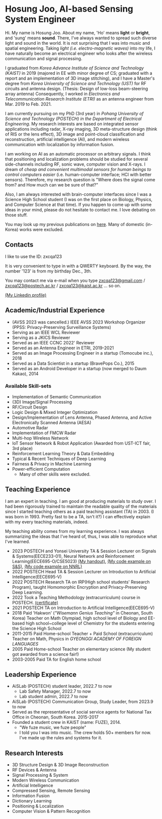 # Hosung Joo, AI-based Sensing System Engineer
Hi. My name is Hosung Joo. About my name, 'Ho' means <b>light</b> or <b>bright</b>, and 'sung' means <b>sound</b>. There, I've always wanted to spread such diverse light and sound in the world. It is not surprising that I was into music and spatial engineering. Taking <i>light (i.e. electro-magnetic waves)</i> into my life, I have naturally become an electrical engineer who looks after the wireless communication and signal processing.

I graduated from <i>Korea Advance Institute of Science and Technology (KAIST)</i> in 2019 (majored in EE with minor degree of CS; graduated with a report and an implementation of 3D image stitching), and I have a Master's degree from <i>Korea University of Science and Technology (UST)</i> for RF circuits and antenna design. (Thesis: Design of low-loss beam-steering array antenna) Consequently, I worked in <i>Electronics and Telecommunication Research Institute (ETRI)</i> as an antenna engineer from Mar. 2019 to Feb. 2021.

I am currently pursuing on my PhD (3rd year) in <i>Pohang University of Science and Technology (POSTECH) in the Department of Electrical Engineering</i>. My research interests are based on integrated sensor applications including radar, X-ray imaging, 3D meta-structure design (think of RIS or the lens effect), 3D image and point-cloud classification and reconstruction, artificial intelligence (AI), and modern wireless communication with localization by information fusion.

I am working on AI as an automatic processor on arbitrary signals. I think that positioning and localization problems should be studied for several side-channels including RF, sonic wave, computer vision and X-rays. I dream of <i>cheap and convenient multimodal sensors for human beings to control computers easier</i> (i.e. human-computer interface; HCI with better sensors). Therefore, my research question is "Where does the signal come from? and How much can we be sure of that?"

Also, I am always interested with brain-computer interfaces since I was a Science High School student (I was on the first place on Biology, Physics, and Computer Science at that time). If you happen to come up with some ideas in your mind, please do not hesitate to contact me. I love debating on those stuff.

You may look up my previous publications on <a href="https://scholar.google.co.kr/citations?user=4faCzH8AAAAJ&hl=en&oi=ao">here</a>. Many of domestic (in-Korea) works were excluded.

## Contacts

I like to use the ID: zxcqa123

It is very convenient to type in with a QWERTY keyboard. By the way, the number '123' is from my birthday Dec., 3th.

You may contact me via e-mail when you type zxcqa123@gmail.com / zxcqa123@postech.ac.kr / zxcqa123@kaist.ac.kr ... so on.

<a href="https://www.linkedin.com/in/hosung-joo-a74168227/">(My Linkedin profile)</a>


## Academic/Industrial Experience

- (AVSS 2023 was cancelled.) IEEE AVSS 2023 Workshop Organizer (PPSS: Privacy-Preserving Surveillance Systems)
- Serving as an IEEE WCL Reviewer
- Serving as a JKICS Reviewer
- Served as an IEEE CCNC 2022' Reviewer
- Served as an Antenna Engineer in ETRI, 2019-2021
- Served as an Image Processing Engineer in a startup (Tomocube inc.), 2018
- Served as a Data Scientist in a startup (BravePops Co.), 2015
- Served as an Android Developer in a startup (now merged to Daum Kakao), 2014

### Available Skill-sets

- Implementation of Semantic Communication
- (3D) Image/Signal Processing
- RF/Circuit Design
- Logic Design & Mixed Integer Optimization
- Design/Implementation of Lens Antenna, Phased Antenna, and Active Electronically Scanned Antenna (AESA)
- Automotive Radar
- Implementation of FMCW Radar
- Multi-hop Wireless Network
- IoT Sensor Network & Robot Application (Awarded from UST-ICT fair, 3rd place)
- Reinforcement Learning Theory & Data Embedding
- Typical & Recent Techniques of Deep Learning
- Fairness & Privacy in Machine Learning
- Power-efficient Computation
    - Many of other skills were excluded.

## Teaching Experience

I am an expert in teaching. I am good at producing materials to study over. I had been rigorously trained to maintain the readable quality of the materials since I started teaching others as a paid teaching assistant (TA) in 2003. (I was born in 1993. Pretty fast to be a TA, isn't it?) I can effectively explain with my every teaching materials, indeed.

My teaching ability comes from my learning experience. I was always summarizing the ideas that I've heard of, thus, I was able to reproduce what I've learned.

- 2023      POSTECH and Yonsei University TA & Session Lecturer on Signals & Systems(EECE233-01), Neural Network and Reinforcement Learning(EECE695-O/CSE5023) <a href="https://docs.google.com/document/d/1bWGr1_61Ak2GMog7szRrm8lMRSePG7_I5W2b-hn48ok/edit?usp=sharing">(My handout)</a>, <a href="https://colab.research.google.com/drive/14MVJ-FQDeuv9B1O4Mn3GQRRQ9XjisBuJ?usp=sharing">(My code example on S&S)</a>, <a href="https://colab.research.google.com/drive/1HnjV2788ek_Be2K6Q0mhQlB50QKyCwbQ?usp=sharing">(My code example on NNRL)</a>
- 2022      POSTECH Head TA & Session Lecturer on Introduction to Artificial Intelligence(EECE695-V)
- 2022      POSTECH Research TA on IRP(High school students' Research Program), taught Homomorphic Encryption and Privacy-Preserving Deep Learning.
- 2022      Took a Teaching Methodology (extracurriculum) course in POSTECH. <a href="https://drive.google.com/file/d/15X1rQAO1y33lk6iv1xclfuXvls2dtGqj/view?usp=drivesdk">(certificate)</a>
- 2021      POSTECH TA on Introduction to Artificial Intelligence(EECE695-V)
- 2018      Paid 'Hakwon' (<i>"Wisemann Genius Teaching"</i> in Cheonan, South Korea) Teacher on Math Olympiad, high school level of Biology and EE-based high school~college level of Chemistry for the students entering the Science High School
- 2011-2015 Paid Home-school Teacher + Paid School (extracurriculum) Teacher on Math, Physics in <i>GYEONGGI ACADEMY OF FOREIGN LANGUAGES</i>
- 2005      Paid Home-school Teacher on elementary science (My student got awarded from a science fair!)
- 2003-2005 Paid TA for English home school

## Leadership Experience

- AiSLab (POSTECH) student leader, 2022.7 to now
    - Lab Safety Manager, 2022.7 to now
    - Lab student admin, 2022.7 to now
- AiSLab (POSTECH) Communication Group, Study Leader, from 2023.9 to now
- Served as the representative of social service agents for National Tax Office in Cheonan, South Korea. 2015-2017
- Founded a student crew in KAIST (name: FUZE), 2014.
    - "We fuze music, we fuze people"
    - I told you I was into music. The crew holds 50+ members for now. I've made up the rules and systems for it.


## Research Interests

- 3D Structure Design & 3D Image Reconstruction
- RF Devices & Antenna
- Signal Processing & System
- Modern Wireless Communication
- Artificial Intelligence
- Compressed Sensing, Remote Sensing
- Information Fusion
- Dictionary Learning
- Positioning & Localization
- Computer Vision & Pattern Recognition
